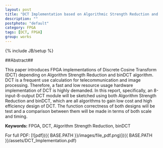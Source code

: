```yaml
---
layout: post
title: "DCT Implementation based on Algorithmic Strength Reduction and binDCT Algorithm"
description: ""
postphoto: "default"
category: FPGA
tags: [DCT, FPGA]
group: works
---
```

{% include JB/setup %}

##Abstract##

This paper introduces FPGA implementations of Discrete Cosine Transform (DCT) depending on Algorithm Strength Reduction and binDCT algorithm. DCT is a frequent use calculation for telecommunication and image processing. Therefore, a fast and low resource usage hardware implementation of DCT is highly demanded. In this report, specifically, an 8-input-8-output DCT module will be sketched using both Algorithm Strength Reduction and binDCT, which are all algorithms to gain low cost and high efficiency design of DCT. The function correctness of both designs will be test and a comparison between them will be made in terms of both scale and timing.

**Keywords:** FPGA, DCT, Algorithm Strength Reduction, binDCT

For full PDF: [![pdf]({{ BASE.PATH }}/images/file_pdf.png)]({{ BASE.PATH }}/assets/DCT_Implementation.pdf)
